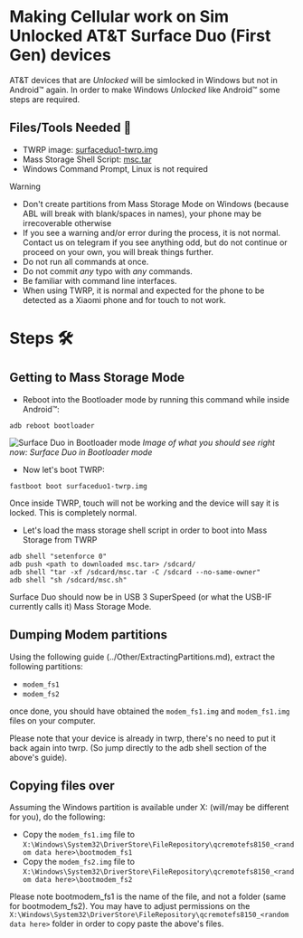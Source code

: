 # Making Cellular work on Sim Unlocked AT&T Surface Duo (First Gen) devices

AT&T devices that are _Unlocked_ will be simlocked in Windows but not in Android™ again. In order to make Windows _Unlocked_ like Android™ some steps are required.

## Files/Tools Needed 📃

- TWRP image: [surfaceduo1-twrp.img](https://github.com/WOA-Project/SurfaceDuo-Guides/raw/main/InstallWindows/Files/surfaceduo1-twrp.img)
- Mass Storage Shell Script: [msc.tar](https://github.com/WOA-Project/SurfaceDuo-Guides/raw/main/InstallWindows/Files/msc.tar)
- Windows Command Prompt, Linux is not required

> [!WARNING]  
> - Don't create partitions from Mass Storage Mode on Windows (because ABL will break with blank/spaces in names), your phone may be irrecoverable otherwise
> - If you see a warning and/or error during the process, it is not normal. Contact us on telegram if you see anything odd, but do not continue or proceed on your own, you will break things further.
> - Do not run all commands at once.
> - Do not commit *any* typo with *any* commands.
> - Be familiar with command line interfaces.
> - When using TWRP, it is normal and expected for the phone to be detected as a Xiaomi phone and for touch to not work.

# Steps 🛠️

## Getting to Mass Storage Mode

- Reboot into the Bootloader mode by running this command while inside Android™:

```batch
adb reboot bootloader
```

![Surface Duo in Bootloader mode](https://github.com/WOA-Project/SurfaceDuo-Guides/assets/3755345/eb19d500-4849-4ded-bd0c-894e4ac56486)
_Image of what you should see right now: Surface Duo in Bootloader mode_

- Now let's boot TWRP:

```batch
fastboot boot surfaceduo1-twrp.img
```

Once inside TWRP, touch will not be working and the device will say it is locked. This is completely normal.
- Let's load the mass storage shell script in order to boot into Mass Storage from TWRP

```batch
adb shell "setenforce 0"
adb push <path to downloaded msc.tar> /sdcard/
adb shell "tar -xf /sdcard/msc.tar -C /sdcard --no-same-owner"
adb shell "sh /sdcard/msc.sh"
```

Surface Duo should now be in USB 3 SuperSpeed (or what the USB-IF currently calls it) Mass Storage Mode.

## Dumping Modem partitions

Using the following guide (../Other/ExtractingPartitions.md), extract the following partitions:

- ```modem_fs1```
- ```modem_fs2```

once done, you should have obtained the ```modem_fs1.img``` and ```modem_fs1.img``` files on your computer.

Please note that your device is already in twrp, there's no need to put it back again into twrp. (So jump directly to the adb shell section of the above's guide).

## Copying files over

Assuming the Windows partition is available under X: (will/may be different for you), do the following:

- Copy the ```modem_fs1.img``` file to ```X:\Windows\System32\DriverStore\FileRepository\qcremotefs8150_<random data here>\bootmodem_fs1```
- Copy the ```modem_fs2.img``` file to ```X:\Windows\System32\DriverStore\FileRepository\qcremotefs8150_<random data here>\bootmodem_fs2```

Please note bootmodem_fs1 is the name of the file, and not a folder (same for bootmodem_fs2).
You may have to adjust permissions on the ```X:\Windows\System32\DriverStore\FileRepository\qcremotefs8150_<random data here>``` folder in order to copy paste the above's files.
